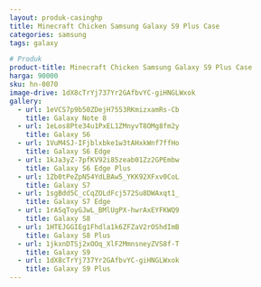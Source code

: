 ```yaml
---
layout: produk-casinghp
title: Minecraft Chicken Samsung Galaxy S9 Plus Case
categories: samsung
tags: galaxy

# Produk
product-title: Minecraft Chicken Samsung Galaxy S9 Plus Case
harga: 90000
sku: hn-0070
image-drive: 1dX8cTrYj737Yr2GAfbvYC-giHNGLWxok
gallery:
  - url: 1eVCS7p9b50ZDejH7553RKmizxamRs-Cb
    title: Galaxy Note 8
  - url: 1eLos8Pte34u1PxEL1ZMnyvT8OMg8fm2y
    title: Galaxy S6
  - url: 1VuM4SJ-IFjblxbke1w3tAHxkWnf7ffHo
    title: Galaxy S6 Edge
  - url: 1kJa3yZ-7pfKV92i85zeab01Zz2GPEmbw
    title: Galaxy S6 Edge Plus
  - url: 1Zb0tPeZpN54YdLBAw5_YKK92XFxv0CoL
    title: Galaxy S7
  - url: 1sgBdd5C_cCqZOLdFcj572Su8DWAxqt1_
    title: Galaxy S7 Edge
  - url: 1rASqToyGJwL_BMlUgPX-hwrAxEYFKWQ9
    title: Galaxy S8
  - url: 1HTEJGGIEg1Fhdla1k6ZFZaV2rOShdImB
    title: Galaxy S8 Plus
  - url: 1jkxnDTSj2xOOq_XlF2MmnsneyZVS8f-T
    title: Galaxy S9
  - url: 1dX8cTrYj737Yr2GAfbvYC-giHNGLWxok
    title: Galaxy S9 Plus
---
```


